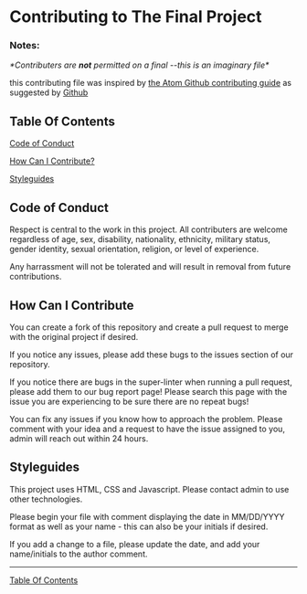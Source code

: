 # Contributing to The Final Project 
### Notes:
*\*Contributers are ***not*** permitted on a final --this is an imaginary file\**

this contributing file was inspired by [the Atom Github contributing guide](https://github.com/atom/atom/blob/master/CONTRIBUTING.md) as suggested by [Github](https://docs.github.com/en/github/building-a-strong-community/setting-guidelines-for-repository-contributors#adding-a-contributing-file)

## Table Of Contents

[Code of Conduct](#code-of-conduct)

[How Can I Contribute?](#how-can-i-contribute)

[Styleguides](#styleguides)

## Code of Conduct
Respect is central to the work in this project. All contributers are welcome regardless of age, sex, disability, nationality, ethnicity, military status, gender identity, sexual orientation, religion, or level of experience.

Any harrassment will not be tolerated and will result in removal from future contributions. 

## How Can I Contribute
You can create a fork of this repository and create a pull request to merge with the original project if desired.

If you notice any issues, please add these bugs to the issues section of our repository.

If you notice there are bugs in the super-linter when running a pull request, please add them to our bug report page! Please search this page with the issue you are experiencing to be sure there are no repeat bugs!

You can fix any issues if you know how to approach the problem. Please comment with your idea and a request to have the issue assigned to you, admin will reach out within 24 hours.

## Styleguides
This project uses HTML, CSS and Javascript. Please contact admin to use other technologies. 

Please begin your file with comment displaying the date in MM/DD/YYYY format as well as your name - this can also be your initials if desired.

If you add a change to a file, please update the date, and add your name/initials to the author comment. 

***
[Table Of Contents](#table-of-contents)
